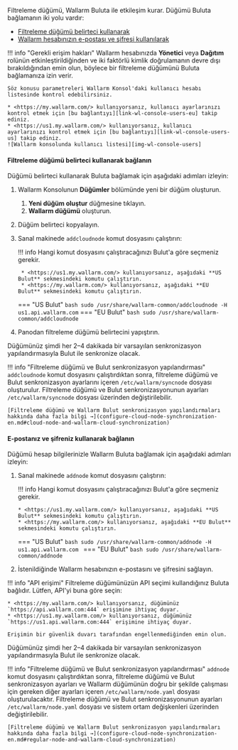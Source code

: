 [img-wl-console-users]:         ../images/check-users.png

[link-wl-console-us]:              https://us1.my.wallarm.com/
[link-wl-console-eu]:              https://my.wallarm.com/
[link-wl-console-users-us]:        https://us1.my.wallarm.com/settings/users
[link-wl-console-users-eu]:        https://my.wallarm.com/settings/users

[anchor-token]:                      #connecting-using-the-filtering-node-token
[anchor-credentials]:                      #connecting-using-your-email-and-password

Filtreleme düğümü, Wallarm Buluta ile etkileşim kurar. Düğümü Buluta bağlamanın iki yolu vardır:
* [Filtreleme düğümü belirteci kullanarak][anchor-token]
* [Wallarm hesabınızın e-postası ve şifresi kullanılarak][anchor-credentials]

!!! info "Gerekli erişim hakları"
    Wallarm hesabınızda **Yönetici** veya **Dağıtım** rolünün etkinleştirildiğinden ve iki faktörlü kimlik doğrulamanın devre dışı bırakıldığından emin olun, böylece bir filtreleme düğümünü Buluta bağlamanıza izin verir.

    Söz konusu parametreleri Wallarm Konsol'daki kullanıcı hesabı listesinde kontrol edebilirsiniz.
    
    * <https://my.wallarm.com/> kullanıyorsanız, kullanıcı ayarlarınızı kontrol etmek için [bu bağlantıyı][link-wl-console-users-eu] takip ediniz.
    * <https://us1.my.wallarm.com/> kullanıyorsanız, kullanıcı ayarlarınızı kontrol etmek için [bu bağlantıyı][link-wl-console-users-us] takip ediniz.
    ![Wallarm konsolunda kullanıcı listesi][img-wl-console-users]

#### Filtreleme düğümü belirteci kullanarak bağlanın

Düğümü belirteci kullanarak Buluta bağlamak için aşağıdaki adımları izleyin:

1. Wallarm Konsolunun **Düğümler** bölümünde yeni bir düğüm oluşturun.
    1. **Yeni düğüm oluştur** düğmesine tıklayın.
    2. **Wallarm düğümü** oluşturun.
2. Düğüm belirteci kopyalayın.
3. Sanal makinede `addcloudnode` komut dosyasını çalıştırın:
    
    !!! info
        Hangi komut dosyasını çalıştıracağınızı Bulut'a göre seçmeniz gerekir.
        
        * <https://us1.my.wallarm.com/> kullanıyorsanız, aşağıdaki **US Bulut** sekmesindeki komutu çalıştırın.
        * <https://my.wallarm.com/> kullanıyorsanız, aşağıdaki **EU Bulut** sekmesindeki komutu çalıştırın.
    
    === "US Bulut"
        ``` bash
        sudo /usr/share/wallarm-common/addcloudnode -H us1.api.wallarm.com
        ```
    === "EU Bulut"
        ``` bash
        sudo /usr/share/wallarm-common/addcloudnode
        ```
        
4. Panodan filtreleme düğümü belirtecini yapıştırın. 

Düğümünüz şimdi her 2–4 dakikada bir varsayılan senkronizasyon yapılandırmasıyla Bulut ile senkronize olacak.

!!! info "Filtreleme düğümü ve Bulut senkronizasyon yapılandırması"
    `addcloudnode` komut dosyasını çalıştırdıktan sonra, filtreleme düğümü ve Bulut senkronizasyon ayarlarını içeren `/etc/wallarm/syncnode` dosyası oluşturulur. Filtreleme düğümü ve Bulut senkronizasyonunun ayarları `/etc/wallarm/syncnode` dosyası üzerinden değiştirilebilir.
    
    [Filtreleme düğümü ve Wallarm Bulut senkronizasyon yapılandırmaları hakkında daha fazla bilgi →](configure-cloud-node-synchronization-en.md#cloud-node-and-wallarm-cloud-synchronization)

#### E-postanız ve şifreniz kullanarak bağlanın

Düğümü hesap bilgilerinizle Wallarm Buluta bağlamak için aşağıdaki adımları izleyin:

1.  Sanal makinede `addnode` komut dosyasını çalıştırın:
    
    !!! info
        Hangi komut dosyasını çalıştıracağınızı Bulut'a göre seçmeniz gerekir.
        
        * <https://us1.my.wallarm.com/> kullanıyorsanız, aşağıdaki **US Bulut** sekmesindeki komutu çalıştırın.
        * <https://my.wallarm.com/> kullanıyorsanız, aşağıdaki **EU Bulut** sekmesindeki komutu çalıştırın.
    
    === "US Bulut"
        ```bash
        sudo /usr/share/wallarm-common/addnode -H us1.api.wallarm.com
        ```
    === "EU Bulut"
        ```bash
        sudo /usr/share/wallarm-common/addnode
        ```
    
2.  İstenildiğinde Wallarm hesabınızın e-postasını ve şifresini sağlayın.

!!! info "API erişimi"
    Filtreleme düğümünüzün API seçimi kullandığınız Buluta bağlıdır. Lütfen, API'yi buna göre seçin:
    
    * <https://my.wallarm.com/> kullanıyorsanız, düğümünüz `https://api.wallarm.com:444` erişimine ihtiyaç duyar.
    * <https://us1.my.wallarm.com/> kullanıyorsanız, düğümünüz `https://us1.api.wallarm.com:444` erişimine ihtiyaç duyar.
    
    Erişimin bir güvenlik duvarı tarafından engellenmediğinden emin olun.

Düğümünüz şimdi her 2–4 dakikada bir varsayılan senkronizasyon yapılandırmasıyla Bulut ile senkronize olacak.

!!! info "Filtreleme düğümü ve Bulut senkronizasyon yapılandırması"
    `addnode` komut dosyasını çalıştırdıktan sonra, filtreleme düğümü ve Bulut senkronizasyon ayarları ve Wallarm düğümünün doğru bir şekilde çalışması için gereken diğer ayarları içeren `/etc/wallarm/node.yaml` dosyası oluşturulacaktır. Filtreleme düğümü ve Bulut senkronizasyonunun ayarları `/etc/wallarm/node.yaml` dosyası ve sistem ortam değişkenleri üzerinden değiştirilebilir.
    
    [Filtreleme düğümü ve Wallarm Bulut senkronizasyon yapılandırmaları hakkında daha fazla bilgi →](configure-cloud-node-synchronization-en.md#regular-node-and-wallarm-cloud-synchronization)